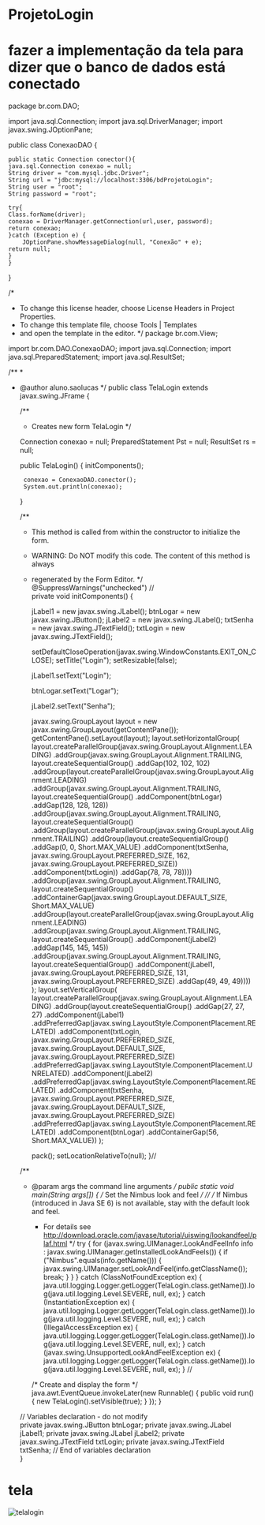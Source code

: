 # ProjetoLogin
# fazer a implementação da tela para dizer que o banco de dados está conectado


package br.com.DAO;

import java.sql.Connection;
import java.sql.DriverManager;
import javax.swing.JOptionPane;


public class ConexaoDAO {
    
    public static Connection conector(){
    java.sql.Connection conexao = null;
    String driver = "com.mysql.jdbc.Driver";
    String url = "jdbc:mysql://localhost:3306/bdProjetoLogin";
    String user = "root";
    String password = "root";
    
    try{
    Class.forName(driver);
    conexao = DriverManager.getConnection(url,user, password);
    return conexao;
    }catch (Exception e) {
        JOptionPane.showMessageDialog(null, "Conexão" + e);
    return null;
    }
    }
}


/*
 * To change this license header, choose License Headers in Project Properties.
 * To change this template file, choose Tools | Templates
 * and open the template in the editor.
 */
package br.com.View;

import br.com.DAO.ConexaoDAO;
import java.sql.Connection;
import java.sql.PreparedStatement;
import java.sql.ResultSet;

/**
 *
 * @author aluno.saolucas
 */
public class TelaLogin extends javax.swing.JFrame {
    
    

    /**
     * Creates new form TelaLogin
     */
    
    Connection conexao = null;
    PreparedStatement Pst = null;
    ResultSet rs = null;
    
    
    
    public TelaLogin() {
        initComponents();
        
        conexao = ConexaoDAO.conector();
        System.out.println(conexao);
    }

    /**
     * This method is called from within the constructor to initialize the form.
     * WARNING: Do NOT modify this code. The content of this method is always
     * regenerated by the Form Editor.
     */
    @SuppressWarnings("unchecked")
    // <editor-fold defaultstate="collapsed" desc="Generated Code">                          
    private void initComponents() {

        jLabel1 = new javax.swing.JLabel();
        btnLogar = new javax.swing.JButton();
        jLabel2 = new javax.swing.JLabel();
        txtSenha = new javax.swing.JTextField();
        txtLogin = new javax.swing.JTextField();

        setDefaultCloseOperation(javax.swing.WindowConstants.EXIT_ON_CLOSE);
        setTitle("Login");
        setResizable(false);

        jLabel1.setText("Login");

        btnLogar.setText("Logar");

        jLabel2.setText("Senha");

        javax.swing.GroupLayout layout = new javax.swing.GroupLayout(getContentPane());
        getContentPane().setLayout(layout);
        layout.setHorizontalGroup(
            layout.createParallelGroup(javax.swing.GroupLayout.Alignment.LEADING)
            .addGroup(javax.swing.GroupLayout.Alignment.TRAILING, layout.createSequentialGroup()
                .addGap(102, 102, 102)
                .addGroup(layout.createParallelGroup(javax.swing.GroupLayout.Alignment.LEADING)
                    .addGroup(javax.swing.GroupLayout.Alignment.TRAILING, layout.createSequentialGroup()
                        .addComponent(btnLogar)
                        .addGap(128, 128, 128))
                    .addGroup(javax.swing.GroupLayout.Alignment.TRAILING, layout.createSequentialGroup()
                        .addGroup(layout.createParallelGroup(javax.swing.GroupLayout.Alignment.TRAILING)
                            .addGroup(layout.createSequentialGroup()
                                .addGap(0, 0, Short.MAX_VALUE)
                                .addComponent(txtSenha, javax.swing.GroupLayout.PREFERRED_SIZE, 162, javax.swing.GroupLayout.PREFERRED_SIZE))
                            .addComponent(txtLogin))
                        .addGap(78, 78, 78))))
            .addGroup(javax.swing.GroupLayout.Alignment.TRAILING, layout.createSequentialGroup()
                .addContainerGap(javax.swing.GroupLayout.DEFAULT_SIZE, Short.MAX_VALUE)
                .addGroup(layout.createParallelGroup(javax.swing.GroupLayout.Alignment.LEADING)
                    .addGroup(javax.swing.GroupLayout.Alignment.TRAILING, layout.createSequentialGroup()
                        .addComponent(jLabel2)
                        .addGap(145, 145, 145))
                    .addGroup(javax.swing.GroupLayout.Alignment.TRAILING, layout.createSequentialGroup()
                        .addComponent(jLabel1, javax.swing.GroupLayout.PREFERRED_SIZE, 131, javax.swing.GroupLayout.PREFERRED_SIZE)
                        .addGap(49, 49, 49))))
        );
        layout.setVerticalGroup(
            layout.createParallelGroup(javax.swing.GroupLayout.Alignment.LEADING)
            .addGroup(layout.createSequentialGroup()
                .addGap(27, 27, 27)
                .addComponent(jLabel1)
                .addPreferredGap(javax.swing.LayoutStyle.ComponentPlacement.RELATED)
                .addComponent(txtLogin, javax.swing.GroupLayout.PREFERRED_SIZE, javax.swing.GroupLayout.DEFAULT_SIZE, javax.swing.GroupLayout.PREFERRED_SIZE)
                .addPreferredGap(javax.swing.LayoutStyle.ComponentPlacement.UNRELATED)
                .addComponent(jLabel2)
                .addPreferredGap(javax.swing.LayoutStyle.ComponentPlacement.RELATED)
                .addComponent(txtSenha, javax.swing.GroupLayout.PREFERRED_SIZE, javax.swing.GroupLayout.DEFAULT_SIZE, javax.swing.GroupLayout.PREFERRED_SIZE)
                .addPreferredGap(javax.swing.LayoutStyle.ComponentPlacement.RELATED)
                .addComponent(btnLogar)
                .addContainerGap(56, Short.MAX_VALUE))
        );

        pack();
        setLocationRelativeTo(null);
    }// </editor-fold>                        

    /**
     * @param args the command line arguments
     */
    public static void main(String args[]) {
        /* Set the Nimbus look and feel */
        //<editor-fold defaultstate="collapsed" desc=" Look and feel setting code (optional) ">
        /* If Nimbus (introduced in Java SE 6) is not available, stay with the default look and feel.
         * For details see http://download.oracle.com/javase/tutorial/uiswing/lookandfeel/plaf.html 
         */
        try {
            for (javax.swing.UIManager.LookAndFeelInfo info : javax.swing.UIManager.getInstalledLookAndFeels()) {
                if ("Nimbus".equals(info.getName())) {
                    javax.swing.UIManager.setLookAndFeel(info.getClassName());
                    break;
                }
            }
        } catch (ClassNotFoundException ex) {
            java.util.logging.Logger.getLogger(TelaLogin.class.getName()).log(java.util.logging.Level.SEVERE, null, ex);
        } catch (InstantiationException ex) {
            java.util.logging.Logger.getLogger(TelaLogin.class.getName()).log(java.util.logging.Level.SEVERE, null, ex);
        } catch (IllegalAccessException ex) {
            java.util.logging.Logger.getLogger(TelaLogin.class.getName()).log(java.util.logging.Level.SEVERE, null, ex);
        } catch (javax.swing.UnsupportedLookAndFeelException ex) {
            java.util.logging.Logger.getLogger(TelaLogin.class.getName()).log(java.util.logging.Level.SEVERE, null, ex);
        }
        //</editor-fold>

        /* Create and display the form */
        java.awt.EventQueue.invokeLater(new Runnable() {
            public void run() {
                new TelaLogin().setVisible(true);
            }
        });
    }

    // Variables declaration - do not modify                     
    private javax.swing.JButton btnLogar;
    private javax.swing.JLabel jLabel1;
    private javax.swing.JLabel jLabel2;
    private javax.swing.JTextField txtLogin;
    private javax.swing.JTextField txtSenha;
    // End of variables declaration                   
}

# tela 

![telalogin](https://github.com/user-attachments/assets/91d8bb36-a9dc-43b2-a928-e08587da37c8)

